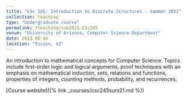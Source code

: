 ```yaml
---
title: "CSc 245: Introduction to Discrete Structures - Summer 2021"
collection: teaching
type: "Undergraduate course"
permalink: /teaching/sum2021-CSc245
venue: "University of Arizona, Computer Science Department"
date: 2021-06-08
location: "Tucson, AZ"
---
```

An introduction to mathematical concepts for Computer Science. Topics include first-order logic and logical arguments, proof techniques with an emphasis on mathematical induction, sets, relations and functions, properties of integers, counting methods, probability, and recurrences.

[Course website]({% link _courses/csc245sum21.md %})
